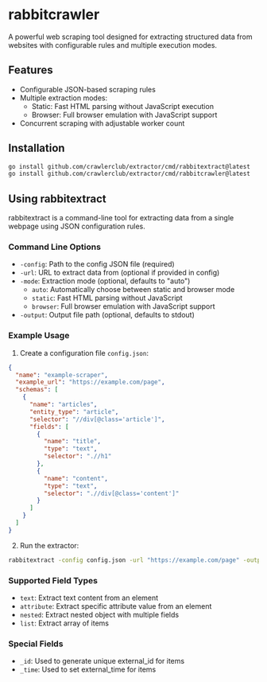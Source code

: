 # rabbitcrawler

A powerful web scraping tool designed for extracting structured data from websites with configurable rules and multiple execution modes.

## Features

- Configurable JSON-based scraping rules
- Multiple extraction modes:
  - Static: Fast HTML parsing without JavaScript execution
  - Browser: Full browser emulation with JavaScript support
- Concurrent scraping with adjustable worker count

## Installation

```bash
go install github.com/crawlerclub/extractor/cmd/rabbitextract@latest
go install github.com/crawlerclub/extractor/cmd/rabbitcrawler@latest
```

## Using rabbitextract

rabbitextract is a command-line tool for extracting data from a single webpage using JSON configuration rules.

### Command Line Options

- `-config`: Path to the config JSON file (required)
- `-url`: URL to extract data from (optional if provided in config)
- `-mode`: Extraction mode (optional, defaults to "auto")
  - `auto`: Automatically choose between static and browser mode
  - `static`: Fast HTML parsing without JavaScript
  - `browser`: Full browser emulation with JavaScript support
- `-output`: Output file path (optional, defaults to stdout)

### Example Usage

1. Create a configuration file `config.json`:
```json
{
  "name": "example-scraper",
  "example_url": "https://example.com/page",
  "schemas": [
    {
      "name": "articles",
      "entity_type": "article",
      "selector": "//div[@class='article']",
      "fields": [
        {
          "name": "title",
          "type": "text",
          "selector": ".//h1"
        },
        {
          "name": "content",
          "type": "text",
          "selector": ".//div[@class='content']"
        }
      ]
    }
  ]
}
```

2. Run the extractor:
```bash
rabbitextract -config config.json -url "https://example.com/page" -output result.json
```

### Supported Field Types

- `text`: Extract text content from an element
- `attribute`: Extract specific attribute value from an element
- `nested`: Extract nested object with multiple fields
- `list`: Extract array of items

### Special Fields

- `_id`: Used to generate unique external_id for items
- `_time`: Used to set external_time for items
